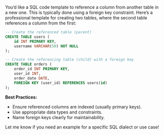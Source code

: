 You’d like a SQL code template to reference a column from another table in a new one. This is typically done using a foreign key constraint. Here’s a professional template for creating two tables, where the second table references a column from the first:

```sql
-- Create the referenced table (parent)
CREATE TABLE users (
    id INT PRIMARY KEY,
    username VARCHAR(50) NOT NULL
);

-- Create the referencing table (child) with a foreign key
CREATE TABLE orders (
    order_id INT PRIMARY KEY,
    user_id INT,
    order_date DATE,
    FOREIGN KEY (user_id) REFERENCES users(id)
);
```

**Best Practices:**
- Ensure referenced columns are indexed (usually primary keys).
- Use appropriate data types and constraints.
- Name foreign keys clearly for maintainability.

Let me know if you need an example for a specific SQL dialect or use case!